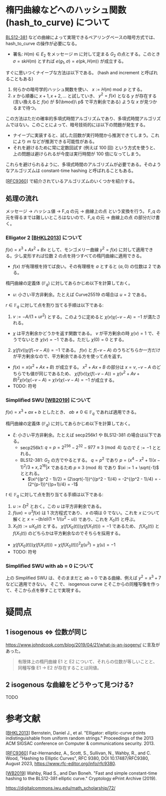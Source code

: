 # 楕円曲線などへのハッシュ関数 (hash_to_curve) について
[BLS12-381](https://hackmd.io/@benjaminion/bls12-381) などの曲線によって実現できるペアリングベースの暗号方式では、hash_to_curve の操作が必要になる。

- 署名: $H(m) \in E_2$ をメッセージ m に対して定まる $G_2$ の点とする。このとき $\sigma = \mathrm{sk}H(m)$ とすれば $e(g_1,\sigma) = e(\mathrm{pk}, H(m))$ が成立する。

すぐに思いつくナイーブな方法は以下である。 (hash and increment と呼ばれることもある)

1. 何らかの暗号学的ハッシュ関数を使い、 $x := H(m) \bmod p$ とする。
2. $x$ から順番に $x+1, x+2,\ldots$ と試していき、 $y^2 = f(x)$ となる $y$ が存在する (言い換えると $f(x)$ が ${\bmod}\ p$ で平方剰余である) ような $x$ が見つかるまで待つ。

この方法はただの確率的多項式時間アルゴリズムであり、多項式時間アルゴリズムではない。このことによって、暗号技術的には以下の問題が発生する。
- ナイーブに実装すると、試した回数が実行時間から推測できてしまう。これにより $m$ などが推測できる可能性がある。
- それを避けるために常に定数回試す (例えば 100 回) という方式を使うと、上の問題は避けられるが今度は実行時間が 100 倍になってしまう。

これらを避けられるように、多項式時間のアルゴリズムが必要である。そのようなアルゴリズムは constant-time hashing と呼ばれることもある。

[[RFC9360]] で紹介されているアルゴリズムのいくつかを紹介する。

## 処理の流れ
メッセージ -> ハッシュ値 -> F_q の元 -> 曲線上の点 という変換を行う。 F_q の元を得るまでは難しいところはないので、F_q の元 -> 曲線上の点 の部分だけ書く。

### Elligator 2 [[BHKL2013]] について
$f(x) = x^3 + Ax^2 + Bx$ として、モンゴメリー曲線 $y^2 = f(x)$ に対して適用できる。少し変形すれば位数 2 の点を持つすべての楕円曲線に適用できる。
- $f(x)$ が有理根を持てば良い。その有理根を $a$ とすると $(a,0)$ の位数は 2 である。

楕円曲線の定義体 ($\mathbb{F} _ {q}$) に対してあらかじめ以下を計算しておく。
- $u$: 小さい平方非剰余。たとえば Curve25519 の場合は $u=2$ である。

$r \in \mathbb{F} _ {q}$ に対して点を割り当てる手順は以下である:
1. $v := -A / (1 + ur^2)$ とする。このように定めると $\chi(v)\chi(-v-A) = -1$ が満たされる。
  - $\chi$ は平方剰余かどうかを返す関数である。 $v$ が平方剰余の時 $\chi(v) = 1$ で、そうでないとき $\chi(v) = -1$ である。ただし $\chi(0) = 0$ とする。
2. $\chi(f(v))\chi(f(-v-A)) = -1$ である。 $f(v)$ と $f(-v-A)$ のうちどちらか一方だけが平方剰余なので、平方剰余である方を使って点を返す。
  - $f(x) = x(x^2 + Ax + B)$ が成立する。 $x^2 + Ax + B$ の部分は $x = v, -v-A$ のどちらでも値が同じであるため、 $\chi(f(v))\chi(f(-v-A)) = \chi(v^2 + Av + B)^2 \chi(v)\chi(-v-A) = \chi(v)\chi(-v-A) = -1$ が成立する。
  - TODO: 符号

### Simplified SWU [[WB2019]] について
$f(x) = x^3 + ax + b$ としたとき、 $ab \ne 0 \in \mathbb{F} _ {q}$ であれば適用できる。

楕円曲線の定義体 ($\mathbb{F} _ {q}$) に対してあらかじめ以下を計算しておく。
- $\xi$: 小さい平方非剰余。たとえば secp256k1 や BLS12-381 の場合は以下である。
  - secp256k1: $q = p = 2^{256} - 2^{32} - 977 \equiv 3 \pmod 4$ なので $\xi := -1$ ととれる。
  - BLS12-381: $G_2$ の方でやるとする。 $q = p^2$ であり $p = (x^4 - x^2 + 1)(x - 1)^2/3 + x, 2^{16} | x$ であるため $p \equiv 3 \pmod{8}$ であり $\xi := 1 + \sqrt{-1}$ ととれる。
    - $\xi^{(p^2 - 1)/2} = (2\sqrt{-1})^{(p^2 - 1)/4} = -2^{(p^2 - 1)/4} = -(2^{p-1})^{(p+1)/4} = -1$

$t \in \mathbb{F} _ {q}$ に対して点を割り当てる手順は以下である:
1. $u := \xi t^2$ とおく。この $u$ は平方非剰余である。
2. $f(ux) = u^3f(x)$ は 1 次方程式であり、 $x$ の項は 0 でない。これを $x$ について解くと $x = -(b/a)(1 + 1/(u^2-u))$ であり、これを $X_0(t)$ と呼ぶ。
3. $X_1(t) := uX_0(t)$ とする。 $\chi(f(X_0(t)))\chi(f(X_1(t))) = -1$ であるため、 $f(X_0(t))$ と $f(X_1(t))$ のどちらかは平方剰余なのでそちらを採用する。
  - $\chi(f(X_0(t)))\chi(f(X_1(t))) = \chi(f(X_0(t)))^2\chi(u^3) = \chi(u) = -1$
  - TODO: 符号

### Simplified SWU with ab = 0 について
上の Simplified SWU は、そのままだと ab = 0 である曲線、例えば $y^2 = x^3 + 7$ などに適用できない。
そこで、 isogenous curve とそこからの同種写像を作って、そこから点を移すことで実現する。

# 疑問点
## 1 isogenous <=> 位数が同じ
https://www.johndcook.com/blog/2019/04/21/what-is-an-isogeny/ に言及があった。
> 有限体上の楕円曲線 E1 と E2 について、それらの位数が等しいことと、同種写像 E1 -> E2 が存在することは同値。

## 2 isogenous な曲線をどうやって見つける?
TODO

# 参考文献
[[BHKL2013]] Bernstein, Daniel J., et al. "Elligator: elliptic-curve points indistinguishable from uniform random strings." Proceedings of the 2013 ACM SIGSAC conference on Computer & communications security. 2013.

[[RFC9360]] Faz-Hernandez, A., Scott, S., Sullivan, N., Wahby, R., and C. Wood, "Hashing to Elliptic Curves", RFC 9380, DOI 10.17487/RFC9380, August 2023, <https://www.rfc-editor.org/info/rfc9380>.

[[WB2019]] Wahby, Riad S., and Dan Boneh. "Fast and simple constant-time hashing to the BLS12-381 elliptic curve." Cryptology ePrint Archive (2019).

[BHKL2013]: https://dl.acm.org/doi/pdf/10.1145/2508859.2516734

[RFC9360]: https://www.rfc-editor.org/info/rfc9380

https://digitalcommons.iwu.edu/math_scholarship/72/

[WB2019]: https://eprint.iacr.org/2019/403
